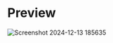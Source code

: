 # Preview
![Screenshot 2024-12-13 185635](https://github.com/user-attachments/assets/ac3c70eb-abf8-4e82-b813-b21ada2b4898)
